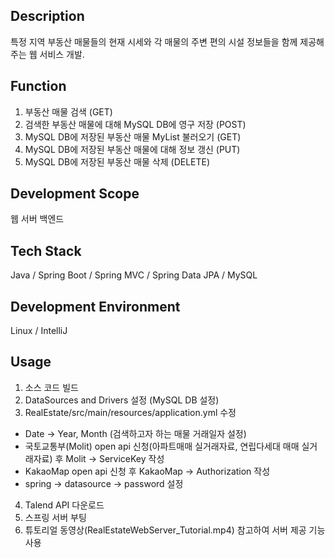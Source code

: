 ## Description
특정 지역 부동산 매물들의 현재 시세와 각 매물의 주변 편의 시설 정보들을 함께 제공해주는 웹 서비스 개발.

## Function
1. 부동산 매물 검색 (GET)
2. 검색한 부동산 매물에 대해 MySQL DB에 영구 저장 (POST)
3. MySQL DB에 저장된 부동산 매물 MyList 불러오기 (GET)
4. MySQL DB에 저장된 부동산 매물에 대해 정보 갱신 (PUT)
5. MySQL DB에 저장된 부동산 매물 삭제 (DELETE)

## Development Scope
웹 서버 백엔드

## Tech Stack
Java / Spring Boot / Spring MVC / Spring Data JPA / MySQL

## Development Environment
Linux / IntelliJ

## Usage
1. 소스 코드 빌드
2. DataSources and Drivers 설정 (MySQL DB 설정)
3. RealEstate/src/main/resources/application.yml 수정
  -  Date -> Year, Month (검색하고자 하는 매물 거래일자 설정)
  - 국토교통부(Molit) open api 신청(아파트매매 실거래자료, 연립다세대 매매 실거래자료) 후 Molit -> ServiceKey 작성
  - KakaoMap open api 신청 후 KakaoMap -> Authorization 작성
  - spring -> datasource -> password 설정
4. Talend API 다운로드
5. 스프링 서버 부팅
6. 튜토리얼 동영상(RealEstateWebServer_Tutorial.mp4) 참고하여 서버 제공 기능 사용
